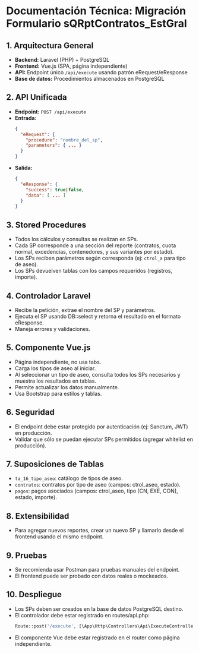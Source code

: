 # Documentación Técnica: Migración Formulario sQRptContratos_EstGral

## 1. Arquitectura General
- **Backend:** Laravel (PHP) + PostgreSQL
- **Frontend:** Vue.js (SPA, página independiente)
- **API:** Endpoint único `/api/execute` usando patrón eRequest/eResponse
- **Base de datos:** Procedimientos almacenados en PostgreSQL

## 2. API Unificada
- **Endpoint:** `POST /api/execute`
- **Entrada:**
  ```json
  {
    "eRequest": {
      "procedure": "nombre_del_sp",
      "parameters": { ... }
    }
  }
  ```
- **Salida:**
  ```json
  {
    "eResponse": {
      "success": true|false,
      "data": [ ... ]
    }
  }
  ```

## 3. Stored Procedures
- Todos los cálculos y consultas se realizan en SPs.
- Cada SP corresponde a una sección del reporte (contratos, cuota normal, excedencias, contenedores, y sus variantes por estado).
- Los SPs reciben parámetros según corresponda (ej: `ctrol_a` para tipo de aseo).
- Los SPs devuelven tablas con los campos requeridos (registros, importe).

## 4. Controlador Laravel
- Recibe la petición, extrae el nombre del SP y parámetros.
- Ejecuta el SP usando DB::select y retorna el resultado en el formato eResponse.
- Maneja errores y validaciones.

## 5. Componente Vue.js
- Página independiente, no usa tabs.
- Carga los tipos de aseo al iniciar.
- Al seleccionar un tipo de aseo, consulta todos los SPs necesarios y muestra los resultados en tablas.
- Permite actualizar los datos manualmente.
- Usa Bootstrap para estilos y tablas.

## 6. Seguridad
- El endpoint debe estar protegido por autenticación (ej: Sanctum, JWT) en producción.
- Validar que sólo se puedan ejecutar SPs permitidos (agregar whitelist en producción).

## 7. Suposiciones de Tablas
- `ta_16_tipo_aseo`: catálogo de tipos de aseo.
- `contratos`: contratos por tipo de aseo (campos: ctrol_aseo, estado).
- `pagos`: pagos asociados (campos: ctrol_aseo, tipo [CN, EXE, CON], estado, importe).

## 8. Extensibilidad
- Para agregar nuevos reportes, crear un nuevo SP y llamarlo desde el frontend usando el mismo endpoint.

## 9. Pruebas
- Se recomienda usar Postman para pruebas manuales del endpoint.
- El frontend puede ser probado con datos reales o mockeados.

## 10. Despliegue
- Los SPs deben ser creados en la base de datos PostgreSQL destino.
- El controlador debe estar registrado en routes/api.php:
  ```php
  Route::post('/execute', [\App\Http\Controllers\Api\ExecuteController::class, 'execute']);
  ```
- El componente Vue debe estar registrado en el router como página independiente.
